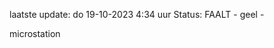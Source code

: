 laatste update: 
do 19-10-2023  4:34   uur 
Status: FAALT - geel - 
<div class="service R">microstation</div>